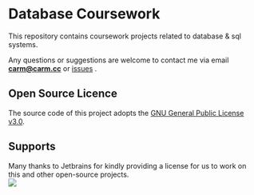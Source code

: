 # Database Coursework

This repository contains coursework projects related to database & sql systems.

Any questions or suggestions are welcome to contact me 
via email [**carm@carm.cc**](mailto:carm@carm.cc) or [issues](https://github.com/CarmJos/db-courseworks/issues/new) .

## Open Source Licence

The source code of this project adopts the [GNU General Public License v3.0](https://opensource.org/licenses/GPL-3.0).

## Supports

Many thanks to Jetbrains for kindly providing a license for us to work on this and other open-source projects.  
[![](https://resources.jetbrains.com/storage/products/company/brand/logos/jb_beam.svg)](https://www.jetbrains.com/?from=https://github.com/CarmJos/db-courseworks)